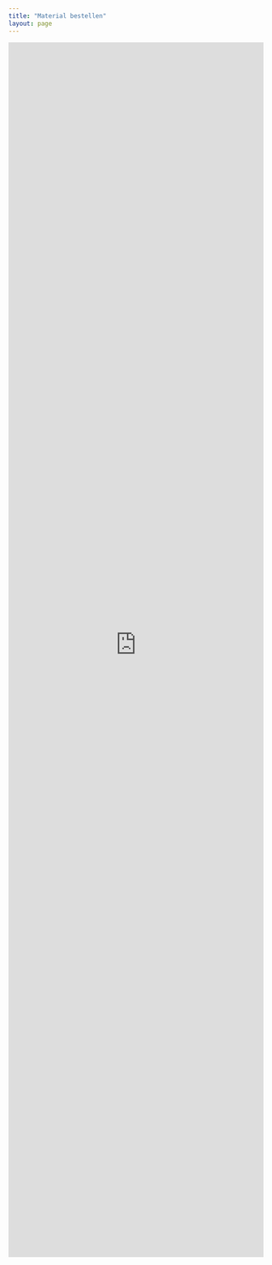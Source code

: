 ```yaml
---
title: "Material bestellen"
layout: page
---
```


<div class="container">
  <iframe id="material-bestellen" src="https://orga.volksentscheid-transparenz.de/sammelort/bestellen/?material-bestellen" style="width:100%; height: 60vh; border:0"></iframe>
</div>
